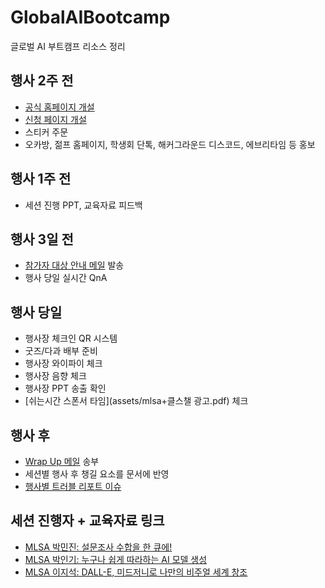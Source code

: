 # GlobalAIBootcamp
글로벌 AI 부트캠프 리소스 정리

## 행사 2주 전

* [공식 홈페이지 개설](https://globalai.community/bootcamp/south-korea-daegu/)
* [신청 페이지 개설](https://festa.io/events/4829)
* 스티커 주문
* 오카방, 젊프 홈페이지, 학생회 단톡, 해커그라운드 디스코드, 에브리타임 등 홍보


## 행사 1주 전

* 세션 진행 PPT, 교육자료 피드백


## 행사 3일 전

* [참가자 대상 안내 메일](GREETINGS.md) 발송
* 행사 당일 실시간 QnA 


## 행사 당일

* 행사장 체크인 QR 시스템
* 굿즈/다과 배부 준비
* 행사장 와이파이 체크
* 행사장 음향 체크
* 행사장 PPT 송출 확인
* [쉬는시간 스폰서 타임](assets/mlsa+클스챌 광고.pdf) 체크


## 행사 후

* [Wrap Up 메일](WRAP_UP.md) 송부
* 세션별 행사 후 챙길 요소를 문서에 반영
* [행사별 트러블 리포트 이슈](https://github.com/hackersground-kr/GlobalAIBootcamp/issues/1)


## 세션 진행자 + 교육자료 링크
* [MLSA 박민진: 설문조사 수합을 한 큐에!](https://github.com/pmj-chosim/Collect_Survey_Result)
* [MLSA 박인기: 누구나 쉽게 따라하는 AI 모델 생성](https://github.com/seoharuss/Azure_ML_Service_Designer)
* [MLSA 이지석: DALL-E, 미드저니로 나만의 비주얼 세계 창조](https://github.com/dev-jiseok/CreateImages-AzureOpenAI?tab=readme-ov-file)